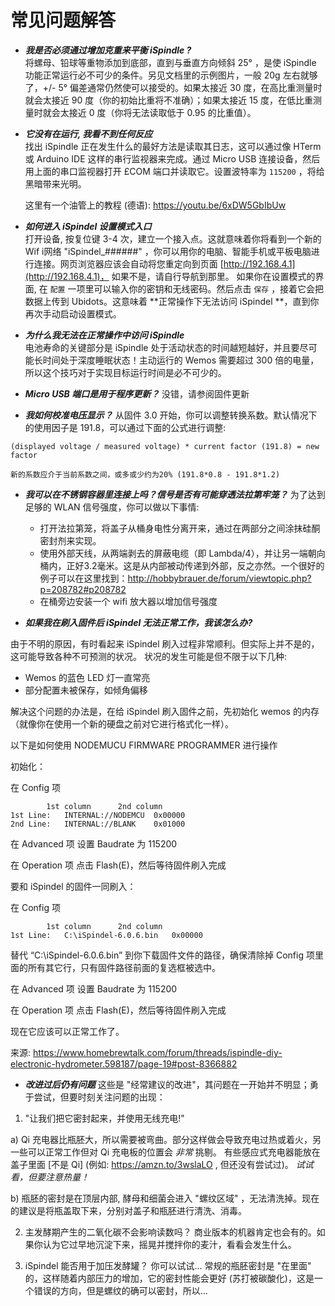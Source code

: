 # 常见问题解答

- ***我是否必须通过增加克重来平衡 iSpindle ?***  
将螺母、铅球等重物添加到底部，直到与垂直方向倾斜 25° ，是使 iSpindle 功能正常运行必不可少的条件。另见文档里的示例图片，一般 20g 左右就够了，+/- 5° 偏差通常仍然使可以接受的。如果太接近 30 度，在高比重测量时就会太接近 90 度（你的初始比重将不准确）；如果太接近 15 度，在低比重测量时就会太接近 0 度（你将无法读取低于 0.95 的比重值）。

- ***它没有在运行, 我看不到任何反应***  
找出 iSpindle 正在发生什么的最好方法是读取其日志，这可以通过像 HTerm 或 Arduino IDE 这样的串行监视器来完成。通过 Micro USB 连接设备，然后用上面的串口监视器打开 £COM 端口并读取它。设置波特率为 `115200` ，将给黑暗带来光明。

  这里有一个油管上的教程 (德语): https://youtu.be/6xDW5GbIbUw

- ***如何进入 iSpindel 设置模式入口***  
打开设备, 按复位键 3-4 次，建立一个接入点。这就意味着你将看到一个新的 Wif i网络 "iSpindel_######" ，你可以用你的电脑、智能手机或平板电脑进行连接。网页浏览器应该会自动将您重定向到页面 [http://192.168.4.1](http://192.168.4.1)， 如果不是，请自行导航到那里。
如果你在设置模式的界面, 在 `配置` 一项里可以输入你的密钥和无线密码。然后点击 `保存` ，接着它会把数据上传到 Ubidots。这意味着 **正常操作下无法访问 iSpindel **，直到你再次手动启动设置模式。

- ***为什么我无法在正常操作中访问 iSpindle***  
电池寿命的关键部分是 iSpindle 处于活动状态的时间越短越好，并且要尽可能长时间处于深度睡眠状态！主动运行的 Wemos 需要超过 300 倍的电量，所以这个技巧对于实现目标运行时间是必不可少的。

- ***Micro USB 端口是用于程序更新？***
没错，请参阅固件更新

- ***我如何校准电压显示？***
从固件 3.0 开始，你可以调整转换系数。默认情况下的使用因子是 191.8，可以通过下面的公式进行调整:
````
(displayed voltage / measured voltage) * current factor (191.8) = new factor

新的系数应介于当前系数之间，或多或少约为20% (191.8*0.8 - 191.8*1.2)
````
- ***我可以在不锈钢容器里连接上吗？信号是否有可能穿透法拉第牢笼？***
为了达到足够的 WLAN 信号强度，你可以做以下事情:

  - 打开法拉第笼，将盖子从桶身电性分离开来，通过在两部分之间涂抹硅酮密封剂来实现。
  - 使用外部天线，从两端剥去的屏蔽电缆（即 Lambda/4），并让另一端朝向桶内，正好3.2毫米。这是从内部被动传递到外部，反之亦然。一个很好的例子可以在这里找到：http://hobbybrauer.de/forum/viewtopic.php?p=208782#p208782
  - 在桶旁边安装一个 wifi 放大器以增加信号强度

-  ***如果我在刷入固件后 iSpindel 无法正常工作，我该怎么办?***

由于不明的原因，有时看起来 iSpindel 刷入过程非常顺利。但实际上并不是的，这可能导致各种不可预测的状况。
状况的发生可能是但不限于以下几种:
-	Wemos 的蓝色 LED 灯一直常亮
-	部分配置未被保存，如倾角偏移

解决这个问题的办法是，在给 iSpindel 刷入固件之前，先初始化 wemos 的内存（就像你在使用一个新的硬盘之前对它进行格式化一样）。

以下是如何使用 NODEMUCU FIRMWARE PROGRAMMER 进行操作

初始化：

在 Config 项
````
		1st column		2nd column
1st Line:	INTERNAL://NODEMCU	0x00000
2nd Line:	INTERNAL://BLANK	0x01000
````
在 Advanced 项
设置 Baudrate 为 115200

在 Operation 项
点击 Flash(E)，然后等待固件刷入完成

要和 iSpindel 的固件一同刷入：

在 Config 项
````
		1st column		2nd column
1st Line: 	C:\iSpindel-6.0.6.bin 	0x00000
````
替代 “C:\iSpindel-6.0.6.bin” 到你下载固件文件的路径，确保清除掉 Config 项里面的所有其它行，只有固件路径前面的复选框被选中。

在 Advanced 项
设置 Baudrate 为 115200

在 Operation 项
点击 Flash(E)，然后等待固件刷入完成

现在它应该可以正常工作了。

来源: https://www.homebrewtalk.com/forum/threads/ispindle-diy-electronic-hydrometer.598187/page-19#post-8366882

-  ***改进过后仍有问题***
这些是 "经常建议的改进"，其问题在一开始并不明显；勇于尝试，但要时刻关注问题的出现：

1. "让我们把它密封起来，并使用无线充电!"
   
  a) Qi 充电器比瓶胚大，所以需要被弯曲。部分这样做会导致充电过热或着火，另一些可以正常工作但对 Qi 充电板的位置会 *非常* 挑剔。
    有些感应式充电器能放在盖子里面 [不是 Qi] (例如: https://amzn.to/3wslaLO , 但还没有尝试过)。
    *试试看，但要注意热量！*

  b) 瓶胚的密封是在顶层内部, 酵母和细菌会进入 "螺纹区域" ，无法清洗掉。现在的建议是将瓶盖取下来，分别对盖子和瓶胚进行清洗、消毒。

2. 主发酵期产生的二氧化碳不会影响读数吗？
  商业版本的机器肯定也会有的。如果你认为它过早地沉淀下来，摇晃并搅拌你的麦汁，看看会发生什么。
  
3. iSpindel 能否用于加压发酵罐？
  你可以试试... 常规的瓶胚密封是 "在里面" 的，这样随着内部压力的增加，它的密封性能会更好 (苏打被碳酸化)，这是一个错误的方向，但是螺纹的确可以密封，所以...
